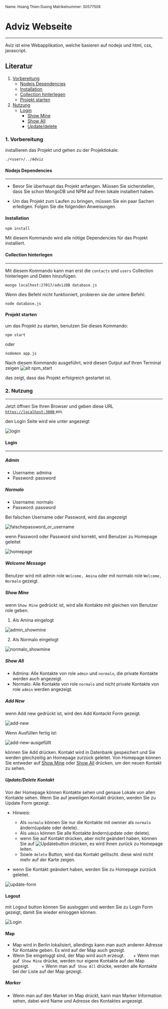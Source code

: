 <sup>
Name: Hoang Thien Duong
Matrikelnummer: S0577508
</sup>

# Adviz Webseite
***
Aviz ist eine Webapplikation, welche basieren auf nodejs und html, css, javascript.

## Literatur
1. [Vorbereitung](#1-vorbeireitung)
    * [Nodejs Dependencies](#nodejs-dependencies)
    * [Installation](#installation)
    * [Collection hinterlegen](#collection-hinterlegen)
    * [Projekt starten](#projekt-starten)
2. [Nutzung](#2-nutzung)
    * [Login](#login)
        * [Show Mine](#show-mine)
        * [Show All](#show-all)
        * [Update/delete](#update/delete)

### 1. Vorbereitung
installieren das Projekt und gehen zu der Projektlokale:
```
./<user>/../Adviz

```
#### Nodejs Dependencies
***
- Bevor Sie überhaupt das Projekt anfangen. Müssen Sie sicherstellen, dass Sie schon MongoDB und NPM auf Ihren lokale installiert haben.

- Um das Projekt zum Laufen zu bringen, müssen Sie ein paar Sachen erledigen. Folgen Sie die folgenden Anweisungen.
#### Installation
```
npm install
```
Mit diesem Kommando wird alle nötige Dependencies für das Projekt installiert.
#### Collection hinterlegen
***
Mit diesem Kommando kann man erst die `contacts` und `users` Collection hinterlegen und Daten hinzufügen.
```
mongo localhost:27017/advizDB database.js
```
Wenn dies Befehl nicht funktioniert, probieren sie der untere Befehl:
```
node database.js
```
#### Projekt starten
um das Projekt zu starten, benutzen Sie dieses Kommando:
```
npm start
```
oder 
```
nodemon app.js
```
Nach diesem Kommando ausgeführt, wird diesen Output auf Ihren Terminal zeigen
![alt npm_start](./Adviz/public/images/readmeImages/npmstart.png "npm start")

das zeigt, dass das Projekt erfolgreich gestartet ist. 

### 2. Nutzung
***
Jetzt öffnen Sie Ihren Browser und geben diese URL  [`https://localhost:3000` ](https://localhost:3000) ein.

den Login Seite wird wie unter angezeigt

![login](./Adviz/public/images/readmeImages/Login.png "Login Page")

#### Login
***
##### Admin
+ Username: admina
+ Password: password
##### Normalo
+ Username: normalo
+ Password: password

Bei falschen Username oder Password, wird das angezeigt

![falschepassword_or_username](./Adviz/public/images/readmeImages/falscheusername_or_password.png "falsche password or username")

wenn Password oder Password sind korrekt, wird Benutzer zu Homepage geleitet

![homepage](./Adviz/public/images/readmeImages/homepage_admina.png "Homepage")
##### Welcome Message

Benutzer wird mit admin role `Welcome, Amina` oder mit normalo role  `Welcome, Normalo` gezeigt.

##### Show Mine 

wenn `Show Mine` gedrückt ist, wird alle Kontakte mit gleichen von Benutzer role geben. 
1. Als Amina eingelogt

![admin_showmine](./Adviz/public/images/readmeImages/Show_mine_admin.png "showmine admin")


2. Als Normalo eingelogt

![normalo_showmine](./Adviz/public/images/readmeImages/showmine_normalo.png "shownmine normalo")

##### Show All
* Admina: 
Alle Kontakte von role `admin` und `normalo`,  die private Kontakte werden  auch angezeigt.
* Normalo: 
Alle Kontakte von role `normalo` und  nicht private Kontakte von role `admin` werden angezeigt.

##### Add New
wenn Add new gedrückt ist, wird den Add Kontackt Form gezeigt.

![add-new](./Adviz/public/images/readmeImages/addnew.png "add new")


Wenn Ausfüllen fertig ist: 

![add-new-ausgefüllt](./Adviz/public/images/readmeImages/addnew_ausgefuellt.png "add new ausgefuellt")

können Sie Add drücken. Kontakt wird in Datenbank gespeichert und Sie werden gleichzeitig an Homepage zurzück geleitet. Von Homepage können Sie entweder auf [Show Mine](#show-mine) oder [Show All](#show-all) drücken, um den neuen Kontakt zu sehen.
##### Update/Delete Kontakt
Von der Homepage können Kontakte sehen und genaue Lokale von allen Kontakte sehen. 
Wenn Sie auf jeweiligen Kontakt drücken, werden Sie zu Update Form gezeigt.

* Hinweis: 
    + Als `normalo` können Sie nur die Kontakte mit ownner als `normalo` ändern(update oder delete).
    + Als `admin` können Sie alle Kontakte ändern(update oder delete). 
    + wenn Sie auf Kontakt drücken, aber nicht geändert haben, können Sie auf ![Updatebutton](./Adviz/public/images/readmeImages/update_button.png) drücken, es wird Ihnen zurück zu Homepage leiten. 
    + Sowie `delete` Button, wird das Kontakt gelöscht. diese wird nicht mehr auf der Karte zeigen.

* wenn Sie Kontakt geändert haben, werden Sie zu Homepage zurzück geleitet. 

![update-form](./Adviz/public/images/readmeImages/update_form.png "update-form")

#### Logout

mit Logout button können Sie ausloggen und werden Sie zu Login Form gezeigt, damit Sie wieder einloggen können.

![Login](./Adviz/public/images/readmeImages/Login.png)
#### Map
   + Map wird in Berlin lokalisiert, allerdings kann man auch anderen Adresse für Kontakte geben. Es wird auf der Map auch gezeigt.
   + Wenn Sie eingeloggt sind, der Map wird auch erzeugt.
         + Wenn man auf  `Show Mine` drücke, werden nur eigene Kontakte auf der Map gezeigt. 
         + Wenn man auf  `Show All` drücke, werden alle Kontakte bei der Liste auf der Map gezeigt.
##### Marker
   + Wenn man auf den Marker im Map drückt, kann man Marker Information sehen, dabei wird Name und Adresse des Kontaktes angezeigt.
